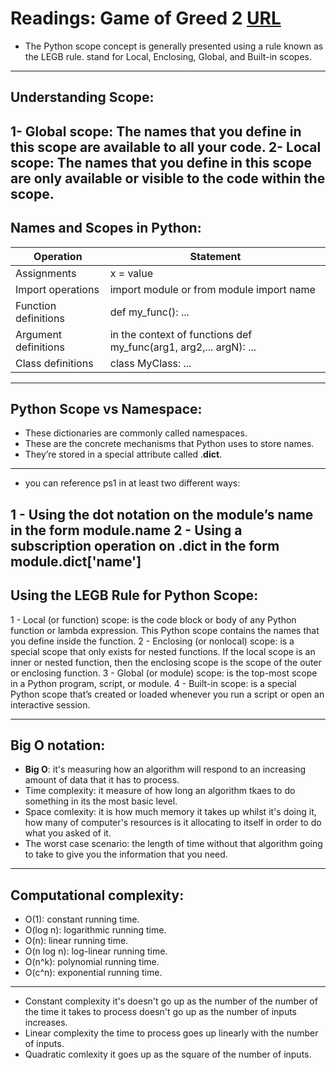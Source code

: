 # Readings: Game of Greed 2  [URL](https://github.com/MohamadSheikhAlshabab/401-reading-note/blob/master/Read07.md)

- The Python scope concept is generally presented using a rule known as the LEGB rule. stand for Local, Enclosing, Global, and Built-in scopes.
-------------
## Understanding Scope:

 1- Global scope: The names that you define in this scope are available to all your code.
 2- Local scope: The names that you define in this scope are only available or visible to the code within the scope.
 -------------
 ## Names and Scopes in Python:
 
 
|Operation	         |Statement                                                          |
|---------           |----------                                                         |
|Assignments	       |x = value                                                          |
|Import operations	 |import module or from module import name                           |
|Function definitions|	def my_func(): ...                                               |
|Argument definitions| in the context of functions	def my_func(arg1, arg2,... argN): ...|
|Class definitions   |	class MyClass: ...                                               |

----------------
## Python Scope vs Namespace:

- These dictionaries are commonly called namespaces.
- These are the concrete mechanisms that Python uses to store names.
- They’re stored in a special attribute called .__dict__.
-------------
- you can reference ps1 in at least two different ways:

 1 - Using the dot notation on the module’s name in the form module.name
 2 - Using a subscription operation on .__dict__ in the form module.__dict__['name']
 ----------------
 ## Using the LEGB Rule for Python Scope:
 1 - Local (or function) scope: is the code block or body of any Python function or lambda expression. This Python scope contains the names that you define inside the function.
 2 - Enclosing (or nonlocal) scope:  is a special scope that only exists for nested functions.
 If the local scope is an inner or nested function, then the enclosing scope is the scope of the outer or enclosing function.
 3 - Global (or module) scope: is the top-most scope in a Python program, script, or module.
 4 - Built-in scope:  is a special Python scope that’s created or loaded whenever you run a script or open an interactive session. 
 
 ------------
 ## Big O notation: 
 - __Big O__: it's measuring how an algorithm will respond to an increasing amount of data that it has to process.
 - Time complexity: it measure of how long an algorithm tkaes to do something in its the most basic level.
 - Space comlexity: it is how much memory it takes up whilst it's doing it, how many of computer's resources is it allocating to itself in order to do what you asked of it.
 - The worst case scenario: the length of time without that algorithm going to take to give you the information that you need.
 
 -----------
 ## Computational complexity:
 - O(1): constant running time.
 - O(log n): logarithmic running time.
 - O(n): linear running time.
 - O(n log n): log-linear running time.
 - O(n^k): polynomial running time.
 - O(c^n): exponential running time.
 
 ------------
 - Constant complexity it's doesn't go up as the number of the number of the time it takes to process doesn't go up as the number of inputs increases.
 - Linear complexity the time to process goes up linearly with the number of inputs.
 - Quadratic comlexity it goes up as the square of the number of inputs.
